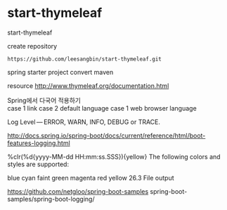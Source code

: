 # start-thymeleaf
start-thymeleaf 







create repository

	https://github.com/leesangbin/start-thymeleaf.git
	

spring starter project
convert maven
	
	
resource 
	http://www.thymeleaf.org/documentation.html	
	
	
Spring에서 다국어 적용하기	
	case 1 link
	case 2 default language
	case 1 web browser language
	
Log Level — ERROR, WARN, INFO, DEBUG or TRACE.

http://docs.spring.io/spring-boot/docs/current/reference/html/boot-features-logging.html

%clr(%d{yyyy-MM-dd HH:mm:ss.SSS}){yellow}
The following colors and styles are supported:

blue
cyan
faint
green
magenta
red
yellow
26.3 File output
	
https://github.com/netgloo/spring-boot-samples
	spring-boot-samples/spring-boot-logging/